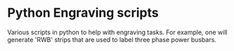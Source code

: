 # Python Engraving scripts

Various scripts in python to help with engraving tasks. For example, one will generate 'RWB' strips that are used to label three phase power busbars.
